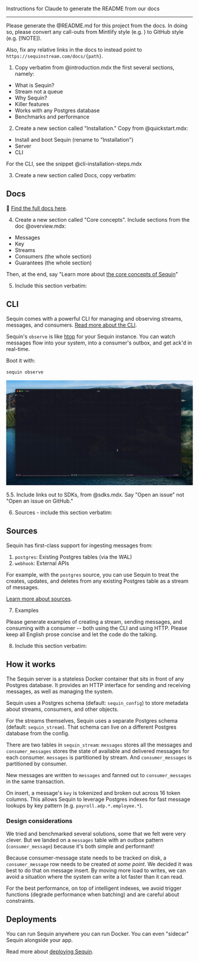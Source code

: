 Instructions for Claude to generate the README from our docs

---

Please generate the @README.md for this project from the docs. In doing so, please convert any call-outs from Mintlify style (e.g. <Note></Note>) to GitHub style (e.g. [!NOTE]).

Also, fix any relative links in the docs to instead point to `https://sequinstream.com/docs/{path}`.

1. Copy verbatim from @introduction.mdx the first several sections, namely:

- What is Sequin?
- Stream not a queue
- Why Sequin?
- Killer features
- Works with any Postgres database
- Benchmarks and performance

2. Create a new section called "Installation." Copy from @quickstart.mdx:

- Install and boot Sequin (rename to "Installation")
- Server
- CLI

For the CLI, see the snippet @cli-installation-steps.mdx

3. Create a new section called Docs, copy verbatim:

## Docs

📖 [Find the full docs here](https://sequinstream.com/docs).

4. Create a new section called "Core concepts". Include sections from the doc @overview.mdx:

- Messages
- Key
- Streams
- Consumers (the whole section)
- Guarantees (the whole section)

Then, at the end, say "Learn more about [the core concepts of Sequin](#)"

5. Include this section verbatim:

## CLI

Sequin comes with a powerful CLI for managing and observing streams, messages, and consumers. [Read more about the CLI](https://sequinstream.com/docs/cli).

Sequin's `observe` is like [htop](https://github.com/htop-dev/htop) for your Sequin instance. You can watch messages flow into your system, into a consumer's outbox, and get ack'd in real-time.

Boot it with:

```bash
sequin observe
```

![sequin's observe command showing streams, consumers, and messages](./docs/images/observe.gif)

5.5. Include links out to SDKs, from @sdks.mdx. Say "Open an issue" not "Open an issue on GitHub."

6. Sources - include this section verbatim:

## Sources

Sequin has first-class support for ingesting messages from:

1. `postgres`: Existing Postgres tables (via the WAL)
2. `webhook`: External APIs

For example, with the `postgres` source, you can use Sequin to treat the creates, updates, and deletes from any existing Postgres table as a stream of messages.

[Learn more about sources](https://sequinstream.com/docs/core/sources).

7. Examples

Please generate examples of creating a stream, sending messages, and consuming with a consumer -- both using the CLI and using HTTP. Please keep all English prose concise and let the code do the talking.

8. Include this section verbatim:

## How it works

The Sequin server is a stateless Docker container that sits in front of any Postgres database. It provides an HTTP interface for sending and receiving messages, as well as managing the system.

Sequin uses a Postgres schema (default: `sequin_config`) to store metadata about streams, consumers, and other objects.

For the streams themselves, Sequin uses a separate Postgres schema (default: `sequin_stream`). That schema can live on a different Postgres database from the config.

There are two tables in `sequin_stream`: `messages` stores all the messages and `consumer_messages` stores the state of available and delivered messages for each consumer. `messages` is partitioned by stream. And `consumer_messages` is partitioned by consumer.

New messages are written to `messages` and fanned out to `consumer_messages` in the same transaction.

On insert, a message's `key` is tokenized and broken out across 16 token columns. This allows Sequin to leverage Postgres indexes for fast message lookups by key pattern (e.g. `payroll.adp.*.employee.*`).

### Design considerations

We tried and benchmarked several solutions, some that we felt were very clever. But we landed on a `messages` table with an outbox pattern (`consumer_message`) because it's both simple and performant!

Because consumer-message state needs to be tracked on disk, a `consumer_message` row needs to be created _at some point_. We decided it was best to do that on message insert. By moving more load to writes, we can avoid a situation where the system can write a lot faster than it can read.

For the best performance, on top of intelligent indexes, we avoid trigger functions (degrade performance when batching) and are careful about constraints.

## Deployments

You can run Sequin anywhere you can run Docker. You can even "sidecar" Sequin alongside your app.

Read more about [deploying Sequin](https://sequinstream.com/docs/deploying).
